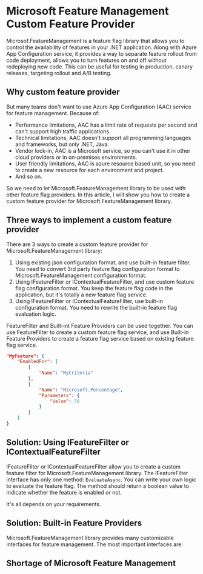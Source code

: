 # Microsoft Feature Management Custom Feature Provider

Microsof.FeatureManagement is a feature flag library that allows you to control the availability of features in your .NET application. Along with Azure App Configuration service, it provides a way to separate feature rollout from code deployment, allows you to turn features on and off without redeploying new code. This can be useful for testing in production, canary releases, targeting rollout and A/B testing.

## Why custom feature provider

But many teams don't want to use Azure App Configuration (AAC) service for feature management. Because of:

- Performance limitations, AAC has a limit rate of requests per second and can't support high traffic applications.
- Technical limitations, AAC doesn't support all programming languages and frameworks, but only .NET, Java.
- Vendor lock-in, AAC is a Microsoft service, so you can't use it in other cloud providers or in on-premises environments.
- User friendly limitations, AAC is azure resource based unit, so you need to create a new resource for each environment and project.
- And so on.

So we need to let Microsoft.FeatureManagement library to be used with other feature flag providers. In this article, I will show you how to create a custom feature provider for Microsoft.FeatureManagement library.

## Three ways to implement a custom feature provider

There are 3 ways to create a custom feature provider for Microsoft.FeatureManagement library:

1. Using existing json configuration format, and use built-in feature filter. You need to convert 3rd party feature flag configuration format to Microsoft.FeatureManagement configuration format.
2. Using IFeatureFilter or IContextualFeatureFilter, and use custom feature flag configuration format. You keep the feature flag code in the application, but it's totally a new feature flag service.
3. Using IFeatureFilter or IContextualFeatureFilter, use built-in configuration format. You need to rewrite the built-in feature flag evaluation logic.

FeatureFilter and Built-int Feature Providers can be used together. You can use FeatureFilter to create a custom feature flag service, and use Built-in Feature Providers to create a feature flag service based on existing feature flag service.

```json
"MyFeature": {
    "EnabledFor": [
        {
            "Name": "MyCriteria"
        },
        {
            "Name": "Microsoft.Percentage",
            "Parameters": {
                "Value": 50
            }
        }
    ]
}
```

## Solution: Using IFeatureFilter or IContextualFeatureFilter


IFeatureFilter or IContextualFeatureFilter allow you to create a custom feature filter for Microsoft.FeatureManagement library. The IFeatureFilter interface has only one method: `EvaluateAsync`. You can write your own logic to evaluate the feature flag. The method should return a boolean value to indicate whether the feature is enabled or not.

It's all depends on your requirements. 


## Solution: Built-in Feature Providers

Microsoft.FeatureManagement library provides many customizable interfaces for feature management. The most important interfaces are:


## Shortage of Microsoft Feature Management